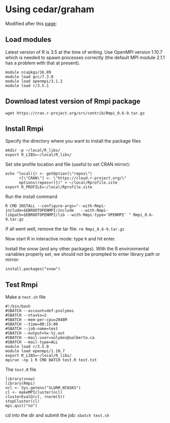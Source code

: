 # Using cedar/graham

Modified after this [page](https://docs.computecanada.ca/wiki/R):

## Load modules

Latest version of R is 3.5 at the time of writing.
Use OpenMPI version 1.10.7 which is needed to spawn processes correctly (the default MPI module 2.1.1 has a problem with that at present).

```
module nixpkgs/16.09
module load gcc/7.3.0
module load openmpi/3.1.2
module load r/3.5.1
```


## Download latest version of Rmpi package

```
wget https://cran.r-project.org/src/contrib/Rmpi_0.6-9.tar.gz
```

## Install Rmpi

Specify the directory where you want to install the package files

```
mkdir -p ~/local/R_libs/
export R_LIBS=~/local/R_libs/
```

Set site profile location and file (useful to set CRAN mirror):

```
echo "local({r <- getOption(\"repos\")
      r[\"CRAN\"] <- \"https://cloud.r-project.org/\"
      options(repos=r)})" > ~/local/Rprofile.site
export R_PROFILE=~/local/Rprofile.site
```

Run the install command

```
R CMD INSTALL --configure-args="--with-Rmpi-include=$EBROOTOPENMPI/include   --with-Rmpi-libpath=$EBROOTOPENMPI/lib --with-Rmpi-type='OPENMPI' " Rmpi_0.6-9.tar.gz
```

If all went well, remove the tar file: `rm Rmpi_0.6-9.tar.gz`

Now start R in interactive mode: type `R` and hit enter.

Install the snow (and any other packages).
With the R environmental variables properly set, we should not be prompted
to enter library path or mirror:

```
install.packages("snow")
```

## Test Rmpi

Make a `test.sh` file

```
#!/bin/bash
#SBATCH --account=def-psolymos
#SBATCH --ntasks=2
#SBATCH --mem-per-cpu=2048M
#SBATCH --time=00:15:00
#SBATCH --job-name=test
#SBATCH --output=%x-%j.out
#SBATCH --mail-user=solymos@ualberta.ca
#SBATCH --mail-type=ALL
module load r/3.5.0
module load openmpi/1.10.7
export R_LIBS=~/local/R_libs/
mpirun -np 1 R CMD BATCH test.R test.txt
```

The `test.R` file

```
library(snow)
library(Rmpi)
ncl <- Sys.getenv("SLURM_NTASKS")
cl <- makeMPIcluster(ncl)
clusterEvalQ(cl, rnorm(5))
stopCluster(cl)
mpi.quit("no")
```

cd into the dir and submit the job: `sbatch test.sh`
